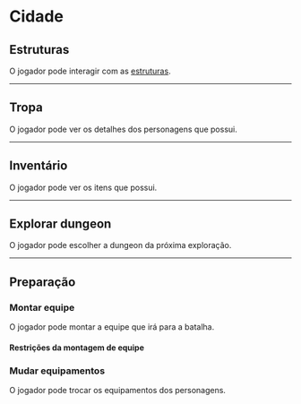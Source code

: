 # Cidade

## Estruturas

O jogador pode interagir com as [estruturas](buildings).

---

## Tropa

O jogador pode ver os detalhes dos personagens que possui.

---

## Inventário

O jogador pode ver os itens que possui.

---

## Explorar dungeon

O jogador pode escolher a dungeon da próxima exploração.

---

## Preparação

### Montar equipe

O jogador pode montar a equipe que irá para a batalha.

#### Restrições da montagem de equipe

### Mudar equipamentos

O jogador pode trocar os equipamentos dos personagens.

